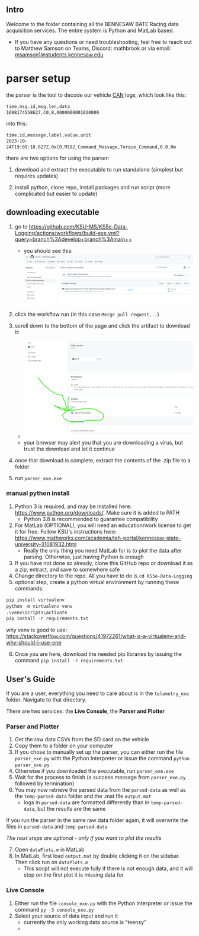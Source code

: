 
## Intro

Welcome to the folder containing all the BENNESAW BATE Racing data acquisition services. The entire system is Python and MatLab based.

- If you have any questions or need troubleshooting, feel free to reach out to Matthew Samson on Teams, Discord: mathbrook or via email: <msamson1@students.kennesaw.edu>

# parser setup

the parser is the tool to decode our vehicle [CAN](https://www.csselectronics.com/pages/can-bus-simple-intro-tutorial) logs, which look like this:

```csv
time,msg.id,msg.len,data
1698174558627,C0,8,0000000001020000
```

into this:

```csv
time,id,message,label,value,unit
2023-10-24T19:09:18.627Z,0xC0,M192_Command_Message,Torque_Command,0.0,Nm
```

there are two options for using the parser:

1. download and extract the executable to run standalone (simplest but requires updates)

2. install python, clone repo, install packages and run script (more complicated but easier to update)

## downloading executable

1. go to <https://github.com/KSU-MS/KS5e-Data-Logging/actions/workflows/build-exe.yml?query=branch%3Adevelop+branch%3Amain++>
    - you should see this: ![picture of workflow run page](readmepics/image.png)
2. click the workflow run (in this case `Merge pull request...`)

3. scroll down to the bottom of the page and click the artifact to download it:
    - ![picture of artifact download under workflow run](readmepics/image1.png)
    - your browser may alert you that you are downloading a virus, but trust the download and let it continue

4. once that download is complete, extract the contents of the .zip file to a folder
5. run `parser_exe.exe`

### manual python install

1. Python 3 is required, and may be installed here: <https://www.python.org/downloads/>. Make sure it is added to PATH
    - Python 3.8 is recommended to guarantee compatibility
2. For MatLab (OPTIONAL), you will need an education/work license to get it for free. Follow KSU's instructions here: <https://www.mathworks.com/academia/tah-portal/kennesaw-state-university-31081932.html>
    - Really the only thing you need MatLab for is to plot the data after parsing. Otherwise, just having Python is enough
3. If you have not done so already, clone this GitHub repo or download it as a zip, extract, and save to somewhere safe
4. Change directory to the repo. All you have to do is `cd KS5e-Data-Logging`
5. optional step, create a python virtual environment by running these commands:

```python
pip install virtualenv
python -m virtualenv venv
.\venv\scripts\activate
pip install -r requirements.txt
```

why venv is good to use: <https://stackoverflow.com/questions/41972261/what-is-a-virtualenv-and-why-should-i-use-one>

6. Once you are here, download the needed pip libraries by issuing the command `pip install -r requirements.txt`

## User's Guide

If you are a user, everything you need to care about is in the `telemetry_exe` folder. Navigate to that directory.

There are two services: the **Live Console**, the **Parser and Plotter**

### Parser and Plotter

1. Get the raw data CSVs from the SD card on the vehicle
2. Copy them to a folder on your computer
3. If you chose to manually set up the parser, you can either run the file `parser_exe.py` with the Python Interpreter or issue the command `python parser_exe.py`
4. Otherwise if you downloaded the executable, run `parser_exe.exe`
5. Wait for the process to finish (a success message from `parser_exe.py` followed by termination)
6. You may now retrieve the parsed data from the `parsed-data` as well as the `temp-parsed-data` folder and the .mat file `output.mat`
   - logs in `parsed-data` are formatted differently than in `temp-parsed-data`, but the results are the same

If you run the parser in the same raw data folder again, it will overwrite the files in `parsed-data` and `temp-parsed-data`

_The next steps are optional - only if you want to plot the results_

7. Open `dataPlots.m` in MatLab
8. In MatLab, first load `output.mat` by double clicking it on the sidebar. Then click run on `dataPlots.m`
    - This script will not execute fully if there is not enough data, and it will stop on the first plot it is missing data for

### Live Console

1. Either run the file `console_exe.py` with the Python Interpreter or issue the command `py -3 console_exe.py`
2. Select your source of data input and run it
   - currently the only working data source is "teensy"
   - 
